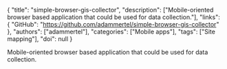 {
  "title": "simple-browser-gis-collector",
  "description": ["Mobile-oriented browser based application that could be used for data collection."],
  "links": {
    "GitHub": "https://github.com/adammertel/simple-browser-gis-collector"
  },
  "authors": ["adammertel"],
  "categories": ["Mobile apps"],
  "tags": ["Site mapping"],
  "doi": null
}

<!-- Generated by csv2md.R – do not edit by hand -->

Mobile-oriented browser based application that could be used for data collection.